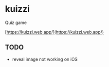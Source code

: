 # kuizzi
Quiz game

[https://kuizzi.web.app/](https://kuizzi.web.app/)

## TODO
- reveal image not working on iOS